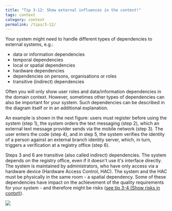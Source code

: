 ```yaml
---
title: "Tip 3-12: Show external influences in the context!"
tags: context
category: context
permalink: /tips/3-12/
---
```


Your system might need to handle different types of dependencies to external
systems, e.g.:

* data or information dependencies
* temporal dependencies
* local or spatial dependencies
* hardware dependencies
* dependencies on persons, organisations or roles
* transitive (indirect) dependencies

Often you will only show user roles and data/information dependencies in the
domain context. However, sometimes other types of dependencies can also be
important for your system. Such dependencies can be described in the diagram
itself or in an additional explanation.

An example is shown in the next figure: users must register before using the
system (step 1), the system orders the text messaging (step 2), which an
external text message provider sends via the mobile network (step 3). The
user enters the code (step 4), and in step 5, the system verifies the
identity of a person against an external branch identity server, which, in
turn, triggers a verification at a registry office (step 6).

Steps 3 and 6 are transitive (also called indirect) dependencies. The system
depends on the registry office, even if it doesn't use it's interface directly.
The system is maintained by administrators, who have only access via a hardware
device (Hardware Access Control, HAC). The system and the HAC must be physically
in the same room - a spatial dependency.
Some of these dependencies have impact on the achievement of the quality
requirements for your system - and therefore might be risks ([see tip 3-4 (Show risks in contxt)](/tips/3-4)).

![]({{site.imageurl}}/03-context-different-dependencies.png)
